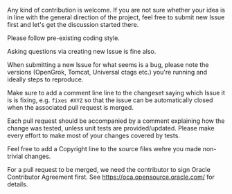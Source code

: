 Any kind of contribution is welcome. If you are not sure whether your idea is in line with 
the general direction of the project, feel free to submit new Issue first and let's get the discussion started there.

Please follow pre-existing coding style.

Asking questions via creating new Issue is fine also.

When submitting a new Issue for what seems is a bug, please note the versions (OpenGrok, Tomcat, Universal ctags etc.) you're running and ideally steps to reproduce.

Make sure to add a comment line line to the changeset saying which Issue it is is fixing, e.g. `fixes #XYZ` so that the issue can be automatically closed when the associated pull request is merged.

Each pull request should be accompanied by a comment explaining how the change was tested, unless unit tests are provided/updated.
Please make every effort to make most of your changes covered by tests.

Feel free to add a Copyright line to the source files wehre you made non-trivial changes.

For a pull request to be merged, we need the contributor to sign Oracle Contributor Agreement first.
See https://oca.opensource.oracle.com/ for details.
